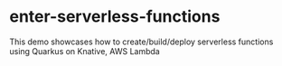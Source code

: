# enter-serverless-functions
This demo showcases how to create/build/deploy serverless functions using Quarkus on Knative, AWS Lambda
